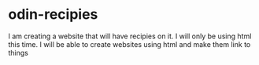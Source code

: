 # odin-recipies
I am creating a website that will have recipies on it. 
I will only be using html this time.
I will be able to create websites using html and make them link to things
